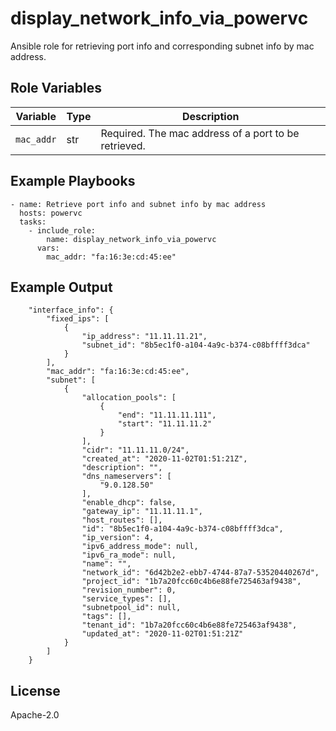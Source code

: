 display_network_info_via_powervc
=========
Ansible role for retrieving port info and corresponding subnet info by mac address.

Role Variables
--------------

| Variable              | Type          | Description                                      |
|-----------------------|---------------|--------------------------------------------------|
| `mac_addr`      | str          | Required. The mac address of a port to be retrieved.                   |                  

Example Playbooks
----------------
```
- name: Retrieve port info and subnet info by mac address
  hosts: powervc 
  tasks:
    - include_role:
        name: display_network_info_via_powervc
      vars:
        mac_addr: "fa:16:3e:cd:45:ee" 

```

Example Output
----------------
        "interface_info": {
            "fixed_ips": [
                {
                    "ip_address": "11.11.11.21",
                    "subnet_id": "8b5ec1f0-a104-4a9c-b374-c08bffff3dca"
                }
            ],
            "mac_addr": "fa:16:3e:cd:45:ee",
            "subnet": [
                {
                    "allocation_pools": [
                        {
                            "end": "11.11.11.111",
                            "start": "11.11.11.2"
                        }
                    ],
                    "cidr": "11.11.11.0/24",
                    "created_at": "2020-11-02T01:51:21Z",
                    "description": "",
                    "dns_nameservers": [
                        "9.0.128.50"
                    ],
                    "enable_dhcp": false,
                    "gateway_ip": "11.11.11.1",
                    "host_routes": [],
                    "id": "8b5ec1f0-a104-4a9c-b374-c08bffff3dca",
                    "ip_version": 4,
                    "ipv6_address_mode": null,
                    "ipv6_ra_mode": null,
                    "name": "",
                    "network_id": "6d42b2e2-ebb7-4744-87a7-53520440267d",
                    "project_id": "1b7a20fcc60c4b6e88fe725463af9438",
                    "revision_number": 0,
                    "service_types": [],
                    "subnetpool_id": null,
                    "tags": [],
                    "tenant_id": "1b7a20fcc60c4b6e88fe725463af9438",
                    "updated_at": "2020-11-02T01:51:21Z"
                }
            ]
        }

License
-------

Apache-2.0
